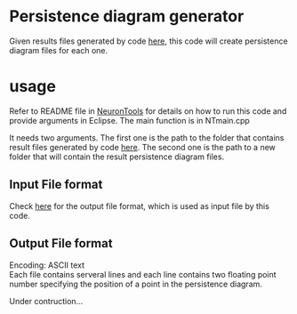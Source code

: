 # Persistence diagram generator
Given results files generated by code [here](https://github.com/Nevermore520/NeuronTools), this code will create persistence diagram files for each one. 

# usage
Refer to README file in [NeuronTools](https://github.com/Nevermore520/NeuronTools) for details on how to run this code and provide arguments in Eclipse.
The main function is in NTmain.cpp <br/>

It needs two arguments. The first one is the path to the folder that contains result files generated by code [here](https://github.com/Nevermore520/NeuronTools/tree/master/Java/src). The second one is the path to a new folder that will contain the result persistence diagram files. <br/>

## Input File format
Check [here](https://github.com/Nevermore520/NeuronTools/blob/master/Java/src/README.md) for the output file format, which is used as input file by this code.

## Output File format
Encoding: ASCII text<br/>
Each file contains serveral lines and each line contains two floating point number specifying the position of a point in the persistence diagram.

Under contruction...
